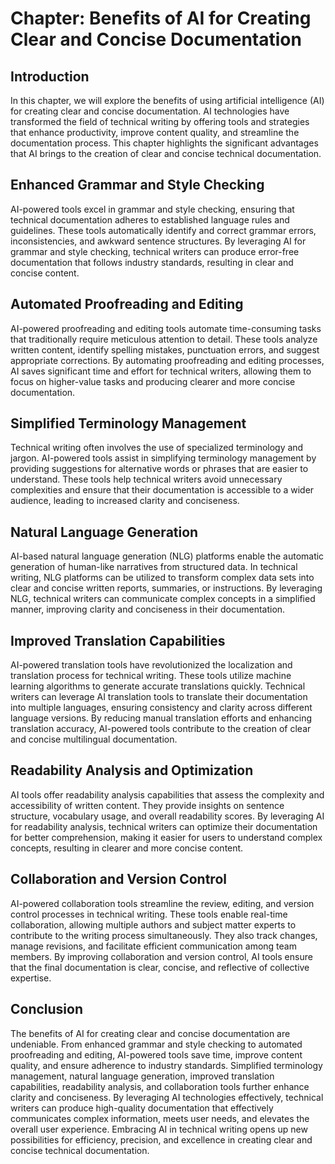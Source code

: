 Chapter: Benefits of AI for Creating Clear and Concise Documentation
====================================================================

Introduction
------------

In this chapter, we will explore the benefits of using artificial intelligence (AI) for creating clear and concise documentation. AI technologies have transformed the field of technical writing by offering tools and strategies that enhance productivity, improve content quality, and streamline the documentation process. This chapter highlights the significant advantages that AI brings to the creation of clear and concise technical documentation.

Enhanced Grammar and Style Checking
-----------------------------------

AI-powered tools excel in grammar and style checking, ensuring that technical documentation adheres to established language rules and guidelines. These tools automatically identify and correct grammar errors, inconsistencies, and awkward sentence structures. By leveraging AI for grammar and style checking, technical writers can produce error-free documentation that follows industry standards, resulting in clear and concise content.

Automated Proofreading and Editing
----------------------------------

AI-powered proofreading and editing tools automate time-consuming tasks that traditionally require meticulous attention to detail. These tools analyze written content, identify spelling mistakes, punctuation errors, and suggest appropriate corrections. By automating proofreading and editing processes, AI saves significant time and effort for technical writers, allowing them to focus on higher-value tasks and producing clearer and more concise documentation.

Simplified Terminology Management
---------------------------------

Technical writing often involves the use of specialized terminology and jargon. AI-powered tools assist in simplifying terminology management by providing suggestions for alternative words or phrases that are easier to understand. These tools help technical writers avoid unnecessary complexities and ensure that their documentation is accessible to a wider audience, leading to increased clarity and conciseness.

Natural Language Generation
---------------------------

AI-based natural language generation (NLG) platforms enable the automatic generation of human-like narratives from structured data. In technical writing, NLG platforms can be utilized to transform complex data sets into clear and concise written reports, summaries, or instructions. By leveraging NLG, technical writers can communicate complex concepts in a simplified manner, improving clarity and conciseness in their documentation.

Improved Translation Capabilities
---------------------------------

AI-powered translation tools have revolutionized the localization and translation process for technical writing. These tools utilize machine learning algorithms to generate accurate translations quickly. Technical writers can leverage AI translation tools to translate their documentation into multiple languages, ensuring consistency and clarity across different language versions. By reducing manual translation efforts and enhancing translation accuracy, AI-powered tools contribute to the creation of clear and concise multilingual documentation.

Readability Analysis and Optimization
-------------------------------------

AI tools offer readability analysis capabilities that assess the complexity and accessibility of written content. They provide insights on sentence structure, vocabulary usage, and overall readability scores. By leveraging AI for readability analysis, technical writers can optimize their documentation for better comprehension, making it easier for users to understand complex concepts, resulting in clearer and more concise content.

Collaboration and Version Control
---------------------------------

AI-powered collaboration tools streamline the review, editing, and version control processes in technical writing. These tools enable real-time collaboration, allowing multiple authors and subject matter experts to contribute to the writing process simultaneously. They also track changes, manage revisions, and facilitate efficient communication among team members. By improving collaboration and version control, AI tools ensure that the final documentation is clear, concise, and reflective of collective expertise.

Conclusion
----------

The benefits of AI for creating clear and concise documentation are undeniable. From enhanced grammar and style checking to automated proofreading and editing, AI-powered tools save time, improve content quality, and ensure adherence to industry standards. Simplified terminology management, natural language generation, improved translation capabilities, readability analysis, and collaboration tools further enhance clarity and conciseness. By leveraging AI technologies effectively, technical writers can produce high-quality documentation that effectively communicates complex information, meets user needs, and elevates the overall user experience. Embracing AI in technical writing opens up new possibilities for efficiency, precision, and excellence in creating clear and concise technical documentation.

